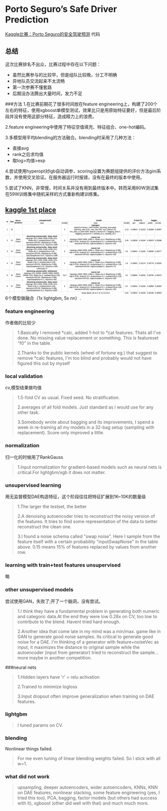 # Porto Seguro’s Safe Driver Prediction

[Kaggle比赛：Porto Seguro的安全驾驶预测](https://www.kaggle.com/c/porto-seguro-safe-driver-prediction) 代码

## 总结

这次比赛排名不出众，比赛过程中存在以下问题：

* 虽然比赛参与的比较早，但是组队比较晚，分工不明确
* 异地队员交流起来不太流畅
* 第一次参赛不懂套路
* 后期没办法腾出大量时间，发力不足

###方法
1.在比赛前期花了很多时间放在feature engineering上，构建了200个左右的特征，使用xgboost单模型测试，效果比只是用原始特征要好，但是最后阶段并没有使用这部分特征，造成精力上的浪费。

2.feature engineering中使用了特征空值填充、特征组合、one-hot编码。

3.多模型用平均blending的方法融合。blending时采用了几种方法：

* 直接avg
* rank之后求均值
* 取log>均值>exp

4.尝试使用hyperopt对lgb自动调参，scoring设置为赛题组提供的评价方法gini系数，并使用交叉验证。在服务器运行时报错，没有在最终的版本中使用。

5.尝试了KNN，非常慢，时间关系并没有用到最终版本中。转而采用80W测试集在59W训练集中随机采样的方式重新构建训练集。



## [kaggle 1st place](https://www.kaggle.com/c/porto-seguro-safe-driver-prediction/discussion/44629)

![](images/1st.result.png)
6个模型做融合（1x lightgbm, 5x nn）.

### feature engineering

作者做的比较少
> 1.Basically I removed *calc, added 1-hot to *cat features. Thats all I've done. No missing value replacement or something. This is featureset "f0" in the table. 
> 
> 2.Thanks to the public kernels (wheel of fortune eg.) that suggest to remove *calc features, I'm too blind and probably would not have figured this out by myself
> 

### local validation

cv,模型结果做均值
>1.5-fold CV as usual. Fixed seed. No stratification. 
>
>2.averages of all fold models. Just standard as I would use for any other task. 
>
>3.Somebody wrote about bagging and its improvements, I spend a week in re-training all my models in a 32-bag setup (sampling with replacement). Score only improved a little.

### normalization

归一化的时候用了RankGauss
>1.Input normalization for gradient-based models such as neural nets is critical.For lightgbm/xgb it does not matter.
>

### unsupervised learning

用无监督模型DAE构造特征，这个阶段往往把特征扩展到1K~10K的数量级
>1.The larger the testset, the better
>
>2.A denoising autoencoder tries to reconstruct the noisy version of the features. It tries to find some representation of the data to better reconstruct the clean one. 
>
>3.I found a noise schema called "swap noise". Here I sample from the feature itself with a certain probability "inputSwapNoise" in the table above. 0.15 means 15% of features replaced by values from another row. 
>

### learning with train+test features unsupervised
略

### other unsupervised models

尝试使用GAN，失败了;开了一个脑洞，没有尝试。
>1.I think they have a fundamental problem in generating both numeric and categoric data.At the end they were low 0.28x on CV, too low to contribute to the blend. Havent tried hard enough.
>
>2.Another idea that come late in my mind was a min/max. game like in GAN to generate good noise samples. Its critical to generate good noise for a DAE. I'm thinking of a generator with feature+noiseVec as input, it maximizes the distance to original sample while the autoencoder (input from generator) tried to reconstruct the sample... more maybe in another competition.

###neural nets

> 1.Hidden layers have 'r' = relu activation
> 
> 2.Trained to minimize logloss
> 
> 3.Input dropout often improve generalization when training on DAE features. 
> 

### lightgbm

>I tuned params on CV.

### blending
Nonlinear things failed.
>For me even tuning of linear blending weights failed. So I stick with all w=1.

### what did not work

>upsampling, deeper autoencoders, wider autoencoders, KNNs, KNN on DAE features, nonlinear stacking, some feature engineering (yes, I tried this too), PCA, bagging, factor models (but others had success with it), xgboost (other did well with that) and much much more.
>


##